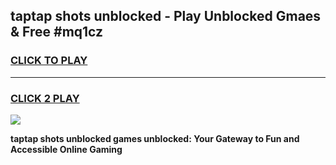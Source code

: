 
## taptap shots unblocked - Play Unblocked Gmaes & Free #mq1cz
<h3>
<a href="https://news.freeplayer.one?title=taptap_shots_unblocked&ref=24F">CLICK TO PLAY</a></h3>
<hr>

<h3>
<a href="https://news.freeplayer.one?title=taptap_shots_unblocked&ref=24F">CLICK 2 PLAY</a>
  
</h3>

<a href="https://news.freeplayer.one?title=taptap_shots_unblocked&ref=24F/"><img src="https://clearcache.store/games.png"></a>


**taptap shots unblocked games unblocked: Your Gateway to Fun and Accessible Online Gaming**
